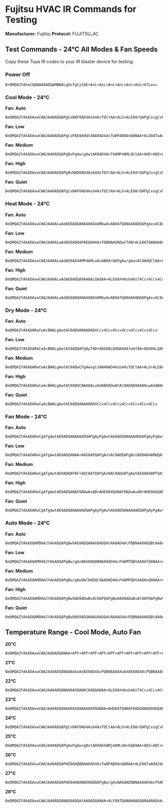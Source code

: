 # Fujitsu HVAC IR Commands for Testing
**Manufacturer:** Fujitsu
**Protocol:** FUJITSU_AC

## Test Commands - 24°C All Modes & Fan Speeds

Copy these Tuya IR codes to your IR blaster device for testing:

### Power Off
```
B+QMQAZYAhwCQANAA0ADQAMBWALgDxfgCytAE+AnL+AnL+AnL+AnL+AnL+AnL+ATLw==
```

### Cool Mode - 24°C

**Fan: Auto**
```
BeQMQAZYAkADAxwCWAJAA0ADQAPgCxNAF0AD4Asb4AsTQCtAA+ALG+ALE0ArQAPgCxvgCxNAK0AD4Asb4AsTQCtAA+ALG+ALE0ArQAPgCxvgCxNAK0AD4Asb4AsTQCtAAw==
```

**Fan: Low**
```
BeQMQAZYAkADAxwCWAJAA0ADQAPgCxPAE8AHQCdAA0AD4AsTwBPAB0AnQANAA+ALE8ATwAdAJ0ADQAPgCxPAE8AHQCdAA0AD4AsTwBPAB0AnQANAA+ALE8ATwAdAJ0ADQAPgCxPAE8AHQCdAA0AD4AsTwBM=
```

**Fan: Medium**
```
BeQMQAZYAkADAxwCWAJAA0ADQAPgBxPgAw/gAwtAK0AD4AcT4AMP4AMLQCtAA+AHE+ADD+ADC0ArQAPgBxPgAw/gAwtAK0AD4AcT4AMP4AMLQCtAA+AHE+ADD+ADC0ArQAPgBxPgAw/gAwtAK0AD4AcT4AMP
```

**Fan: High**
```
BeQMQAZYAkADAxwCWAJAA0ADQAPgBxNAD0AD4Asb4AsTQCtAA+ALG+ALE0ArQAPgCxvgCxNAK0AD4Asb4AsTQCtAA+ALG+ALE0ArQAPgCxvgCxNAK0AD4Asb4AsTQCtAA0Ab
```

**Fan: Quiet**
```
BeQMQAZYAkADAxwCWAJAA0ADQAPgCxNAF0AD4Asb4AsTQCtAA+ALG+ALE0ArQAPgCxvgCxNAK0AD4Asb4AsTQCtAA+ALG+ALE0ArQAPgCxvgCxNAK0AD4Asb4AsTQCtAAw==
```

### Heat Mode - 24°C

**Fan: Auto**
```
BeQMQAZYAkADAxwCWAJAA8ALwAdAE0ADQANAA0AD4AMbwAvAB0AfQANAA0ADQAPgAxvAC8AHQB9AA0ADQANAA+ADG8ALwAdAH0ADQANAA0AD4AMbwAvAB0AfQANAA0ADQAPgAxvAC8AHQB9AA0ADQANAA+ADG8ALwAdAH0ADQANAA0AD4AMbwAvAB0AfQANAA0ADQAM=
```

**Fan: Low**
```
BeQMQAZYAkADAxwCWAJAA8ALwAdAE0ADQAPAE8AH4AsTQBNAA0ADwCfAB+ALE0ATQANAA8AnwAfgCxNAE0ADQAPAJ8AH4AsTQBNAA0ADwCfAB+ALE0ATQANAA8AnwAfgCxNAE0ADQAPAJ8AH4AsTQBNAA0ADwCc=
```

**Fan: Medium**
```
BeQMQAZYAkADAxwCWAJAA8ALwAdAE0AD4AMP4AMLwAvAB0ArQAPgAw/gAwvAC8AHQCtAA+ADD+ADC8ALwAdAK0AD4AMP4AMLwAvAB0ArQAPgAw/gAwvAC8AHQCtAA+ADD+ADC8ALwAdAK0AD4AMP4AMLwAvAB0ArQAPgAw8=
```

**Fan: High**
```
BeQMQAZYAkADAxwCWAJAA8ALwAdAE0ADQA9AA8ALQAdAA+ALE8AX4Asb4AsT4Ccv4Ccv4Ccv4Ccv4Ccv4Acv
```

**Fan: Quiet**
```
BeQMQAZYAkADAxwCWAJAA8ALwAdAE0ADQANAA0AD4AMbwAvAB0AfQANAA0ADQAPgAxvAC8AHQB9AA0ADQANAA+ADG8ALwAdAH0ADQANAA0AD4AMbwAvAB0AfQANAA0ADQAPgAxvAC8AHQB9AA0ADQANAA+ADG8ALwAdAH0ADQANAA0AD4AMbwAvAB0AfQANAA0ADQAM=
```

### Dry Mode - 24°C

**Fan: Auto**
```
BeQMQAZYAkADARwCwAcBWALgAwtAC0ADQANAA0AD4Ccv4Ccv4Ccv4Ccv4Ccv4Ccv4Ccv
```

**Fan: Low**
```
BeQMQAZYAkADARwCwAcBWALgAwtAC0ADQAPgByfAD+ADG0ALQANAA8AfwAfAB+ADG0ALQANAA8AfwAfAB+ADG0ALQANAA8AfwAfAB+ADG0ALQANAA8AfwAfAB+ADG0ALQANAA8AfwAfAB+ADG0ALQANAA8AfwAfAB+ADG0ALQANAA8Af
```

**Fan: Medium**
```
BeQMQAZYAkADARwCwAcBWALgAwtAC0ADwCPgAwvgCxNAH0AD4Asb4AsTQCtAA+ALG+ALE0ArQAPgCxvgCxNAK0AD4Asb4AsTQCtAA+ALG+ALE0ArQAPgCxvgCxNAK0AD4AMb
```

**Fan: High**
```
BeQMQAZYAkADARwCwAcBWALgAwtAC0ADQCNAA8ALwAdAB0ADwBtAC0ADQA9AA8ALwAdAB0ADwBtAC0ADQA9AA8ALwAdAB0ADwBtAC0ADQA9AA8ALwAdAB0ADwBtAC0ADQA9AA8ALwAdAB0ADwBtAC0ADQA9AA8ALwAdAB0ADwBtAC0ADQA9AA8ALwAdAB0ADwBtAC0ADQA9AA0AL
```

**Fan: Quiet**
```
BeQMQAZYAkADARwCwAcBWALgAwtAC0ADQANAA0AD4Ccv4Ccv4Ccv4Ccv4Ccv4Ccv4Ccv
```

### Fan Mode - 24°C

**Fan: Auto**
```
BeQMQAZYAkADARwCgAfgAwtAE0ADQANAA0ADQAPgAyPgAwtAG0ADQANAA0ADQAPgAyPgAwtAG0ADQANAA0ADQAPgAyPgAwtAG0ADQANAA0ADQAPgAyPgAwtAG0ADQANAA0ADQAPgAyPgAwtAG0ADQANAA0ADQAPgAyPgAwtAG0ADQANAA0ADQAPgAyPgAwtAG0ADQANAA0ADQAM=
```

**Fan: Low**
```
BeQMQAZYAkADARwCgAfgAwtAE0ADQANAA+AHG0APQAPgAxtAC0ADQAPgBxtAD0AD4AMbQAtAA0AD4AcbQA9AA+ADG0ALQANAA+AHG0APQAPgAxtAC0ADQAPgBxtAD0AD4AMbQAtAA0AD4AcbQA9AA+ADG0ALQANAA+AHG0APQAPgAxtAC0ADQAPAGw==
```

**Fan: Medium**
```
BeQMQAZYAkADARwCgAfgAwtAE0ADQAPAF+ADC0ATQAPgAxNAC0ADwBfgAwtAE0AD4AMTQAtAA8AX4AMLQBNAA+ADE0ALQAPAF+ADC0ATQAPgAxNAC0ADwBfgAwtAE0AD4AMTQAtAA8AX4AMLQBNAA+ADE0ALQAPAF+ADC0ATQAPgAxNAC0ADwBdACw==
```

**Fan: High**
```
BeQMQAZYAkADARwCgAfgAwtAE0ADQANAF0ADwAvAB+AHE0AXQANAF0ADwAvAB+AHE0AXQANAF0ADwAvAB+AHE0AXQANAF0ADwAvAB+AHE0AXQANAF0ADwAvAB+AHE0AXQANAF0ADwAvAB+AHE0AXQANAF0ADwAvAB+AHE0AXQANAF0ADQAs=
```

**Fan: Quiet**
```
BeQMQAZYAkADARwCgAfgAwtAE0ADQANAA0ADQAPgAyPgAwtAG0ADQANAA0ADQAPgAyPgAwtAG0ADQANAA0ADQAPgAyPgAwtAG0ADQANAA0ADQAPgAyPgAwtAG0ADQANAA0ADQAPgAyPgAwtAG0ADQANAA0ADQAPgAyPgAwtAG0ADQANAA0ADQAPgAyPgAwtAG0ADQANAA0ADQAM=
```

### Auto Mode - 24°C

**Fan: Auto**
```
BeQMQAZYAkADQAMDHAJYAkADQAPgBw9AE0ADQANAG0ADQAtAA0AD4AcPQBNAA0ADQBtAA0ALQANAA+AHD0ATQANAA0AbQANAC0ADQAPgBw9AE0ADQANAG0ADQAtAA0AD4AcPQBNAA0ADQBtAA0ALQANAA+AHD0ATQANAA0AbQANAC0ADQAPgBw9AE0ADQANAG0ADQAtAA0AD4AcPQBNAA0AD
```

**Fan: Low**
```
BeQMQAZYAkADQAMDHAJYAkADQAPgBw/gAxNAG0ADQBNAA0AD4AcP4AMTQBtAA0ATQANAA+AHD+ADE0AbQANAE0ADQAPgBw/gAxNAG0ADQBNAA0AD4AcP4AMTQBtAA0ATQANAA+AHD+ADE0AbQANAE0ADQAPgBw/gAxNAG0ADQBNAA0AD4AcP4AMT
```

**Fan: Medium**
```
BeQMQAZYAkADQAMDHAJYAkADQAPgBw/gAw9AC0ADQCdAA0AD4AcP4AMPQAtAA0AnQANAA+AHD+ADD0ALQANAJ0ADQAPgBw/gAw9AC0ADQCdAA0AD4AcP4AMPQAtAA0AnQANAA+AHD+ADD0ALQANAJ0ADQAPgBw/gAw9AC0ADQCdAA0AD4AcP4AMP
```

**Fan: High**
```
BeQMQAZYAkADQAMDHAJYAkADQAPgBw9AD0ADwBvAC0APQAPgBw9AD0ADwBvAC0APQAPgBw9AD0ADwBvAC0APQAPgBw9AD0ADwBvAC0APQAPgBw9AD0ADwBvAC0APQAPgBw9AD0ADwBvAC0APQAPgBw9AD0ADwBvAC0APQAPgBw9AD0ADQBs=
```

**Fan: Quiet**
```
BeQMQAZYAkADQAMDHAJYAkADQAPgBw9AE0ADQANAG0ADQAtAA0AD4AcPQBNAA0ADQBtAA0ALQANAA+AHD0ATQANAA0AbQANAC0ADQAPgBw9AE0ADQANAG0ADQAtAA0AD4AcPQBNAA0ADQBtAA0ALQANAA+AHD0ATQANAA0AbQANAC0ADQAPgBw9AE0ADQANAG0ADQAtAA0AD4AcPQBNAA0AD
```

## Temperature Range - Cool Mode, Auto Fan

**20°C**
```
BeQMQAZYAkADAxwCWAJAA0ADQANAA+APF+APF+APF+APF+APF+APF+APF+APF+APF+APF+APF+APF+APF+APF+APFw==
```

**21°C**
```
BeQMQAZYAkADAxwCWAJAA0ADQANAA8AXwAdAE0AD4AcPQBNAA8AXwAdAE0AD4AcPQBNAA8AXwAdAE0AD4AcPQBNAA8AXwAdAE0AD4AcPQBNAA8AXwAdAE0AD4AcPQBNAA8AXwAdAE0AD4AcPQBNAA8AXwAdAE0AD4AcPQBNAA8AXwAdAE0AD
```

**22°C**
```
BeQMQAZYAkADAxwCWAJAA0ADQANAA0AXQANAC0ADQANAA+ALE8AX4Asb4AsT4Ccv4Ccv4Ccv4Ccv4Ccv4BMv
```

**23°C**
```
BeQMQAZYAkADAxwCWAJAA0ADQANAA0AXQANAA0APQANAA+AHD0ATQANAF0ADQANAD0ADQAPgBw9AE0ADQBdAA0ADQA9AA0AD4AcPQBNAA0AXQANAA0APQANAA+AHD0ATQANAF0ADQANAD0ADQAPgBw9AE0ADQBdAA0ADQA9AA0AD4AcPQBNAA0AXQANAA0APQANAA+AHD0ATQANAF0ADQANAD0ADQAM=
```

**24°C**
```
BeQMQAZYAkADAxwCWAJAA0ADQAPgCxNAF0AD4Asb4AsTQCtAA+ALG+ALE0ArQAPgCxvgCxNAK0AD4Asb4AsTQCtAA+ALG+ALE0ArQAPgCxvgCxNAK0AD4Asb4AsTQCtAAw==
```

**25°C**
```
BeQMQAZYAkADAxwCWAJAA0ADQAPgAxPgAwvgBxtAD0AD4AMj4AML4AcbQA9AA+ADI+ADC+AHG0APQAPgAyPgAwvgBxtAD0AD4AMj4AML4AcbQA9AA+ADI+ADC+AHG0APQAPgAyPgAwvgBxtAD0AD4AMj4AMLQBs=
```

**26°C**
```
BeQMQAZYAkADAxwCWAJAA0ADQAPAE8AHQBNAA0AD4AsTwBPAB0AnQANAA+ALE8ATwAdAJ0ADQAPgCxPAE8AHQCdAA0AD4AsTwBPAB0AnQANAA+ALE8ATwAdAJ0ADQAPgCxPAE8AHQCdAA0AD4AsTwBPAB0AnQANAAw==
```

**27°C**
```
BeQMQAZYAkADAxwCWAJAA0ADQAPAE0AHQANAE0ADQAPgBw/gAxNAG0ADQBNAA0AD4AcP4AMTQBtAA0ATQANAA+AHD+ADE0AbQANAE0ADQAPgBw/gAxNAG0ADQBNAA0AD4AcP4AMTQBtAA0ATQANAA+AHD+ADE0AbQANAE0ADQAPgBw/gAxNAG0ADQBNAA0AD
```

**28°C**
```
BeQMQAZYAkADAxwCWAJAA0ADQANAE0ADQAtAA0ADQANAA+ALF0ATQANAH0ADQANAA0AD4AsXQBNAA0AfQANAA0ADQAPgCxdAE0ADQB9AA0ADQANAA+ALF0ATQANAH0ADQANAA0AD4AsXQBNAA0AfQANAA0ADQAPgCxdAE0ADQB9AA0ADQANAA+ALF0ATQANAH0ADQANAA0AD
```

